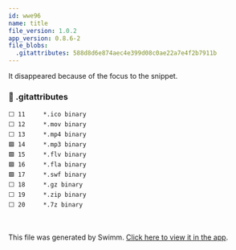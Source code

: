 ```yaml
---
id: wwe96
name: title
file_version: 1.0.2
app_version: 0.8.6-2
file_blobs:
  .gitattributes: 588d8d6e874aec4e399d08c0ae22a7e4f2b7911b
---
```


It disappeared because of the focus to the snippet.
<!-- NOTE-swimm-snippet: the lines below link your snippet to Swimm -->
### 📄 .gitattributes
```gitattributes
⬜ 11     *.ico binary
⬜ 12     *.mov binary
⬜ 13     *.mp4 binary
🟩 14     *.mp3 binary
🟩 15     *.flv binary
🟩 16     *.fla binary
🟩 17     *.swf binary
⬜ 18     *.gz binary
⬜ 19     *.zip binary
⬜ 20     *.7z binary
```

<br/>

This file was generated by Swimm. [Click here to view it in the app](https://swimm-web-app.web.app/repos/Z2l0aHViJTNBJTNBZG9jdXNhdXJ1cyUzQSUzQW5hZGF2LXN3aW1t/docs/wwe96).